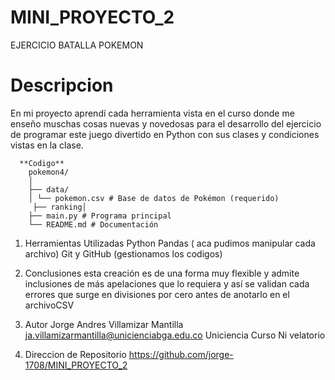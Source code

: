# MINI_PROYECTO_2
EJERCICIO BATALLA POKEMON
# Descripcion
En mi proyecto aprendí cada herramienta vista  en el curso donde me enseño muschas cosas nuevas y novedosas para el desarrollo del ejercicio de programar este juego divertido en Python con sus clases y condiciones vistas en la clase.

      **Codigo**
        pokemon4/
        │
        ├── data/
        │ └── pokemon.csv # Base de datos de Pokémon (requerido)
         ├── ranking│
        ├── main.py # Programa principal
        └── README.md # Documentación
        
1. Herramientas Utilizadas
Python
Pandas ( aca pudimos manipular cada archivo)
Git y GitHub (gestionamos los codigos)

2.  Conclusiones
esta creación es de una forma muy flexible y admite inclusiones de más apelaciones que lo requiera y así se validan cada errores que surge en divisiones por cero antes de anotarlo en el archivoCSV

4.  Autor
Jorge Andres Villamizar Mantilla
ja.villamizarmantilla@unicienciabga.edu.co
Uniciencia
Curso Ni velatorio

5.  Direccion de Repositorio
https://github.com/jorge-1708/MINI_PROYECTO_2

